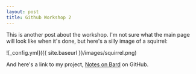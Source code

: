 ```yaml
---
layout: post
title: Github Workshop 2
---
```


This is another post about the workshop.
I'm not sure what the main page will look like when it's done, but here's a silly image of a squirrel:

![_config.yml]({{ site.baseurl }}/images/squirrel.png)

And here's a link to my project, [Notes on Bard](https://github.com/nealde/Notes-on-Bard) on GitHub.